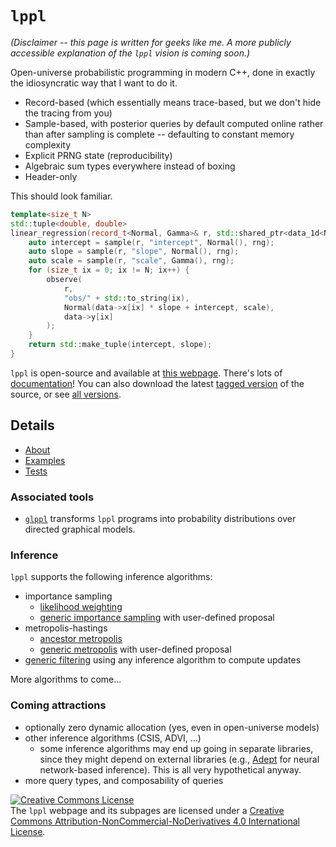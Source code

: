 # `lppl`

*(Disclaimer -- this page is written for geeks like me. A more publicly accessible explanation of the `lppl` vision is coming soon.)*

Open-universe probabilistic programming in modern C++, done in exactly the idiosyncratic way that I want to do it.

+ Record-based (which essentially means trace-based, but we don't hide the tracing from you)
+ Sample-based, with posterior queries by default computed online rather than after sampling is complete -- defaulting to constant memory complexity
+ Explicit PRNG state (reproducibility)
+ Algebraic sum types everywhere instead of boxing
+ Header-only

This should look familiar.

```cpp
template<size_t N>
std::tuple<double, double> 
linear_regression(record_t<Normal, Gamma>& r, std::shared_ptr<data_1d<N>> data) {
    auto intercept = sample(r, "intercept", Normal(), rng);
    auto slope = sample(r, "slope", Normal(), rng);
    auto scale = sample(r, "scale", Gamma(), rng);
    for (size_t ix = 0; ix != N; ix++) {
        observe(
            r,
            "obs/" + std::to_string(ix),
            Normal(data->x[ix] * slope + intercept, scale),
            data->y[ix]
        );
    }
    return std::make_tuple(intercept, slope);
}

```

`lppl` is open-source and available at [this webpage](https://gitlab.com/drdewhurst/lppl/-/tree/develop). 
There's lots of [documentation](./docs/index.html)! You can also download the latest [tagged version](./distros/lppl-vlatest.zip) of the source, or see [all versions](./distros/index.md). 

## Details

+ [About](./about/index.md)
+ [Examples](./examples/index.md)
+ [Tests](https://gitlab.com/drdewhurst/lppl/-/tree/master/test)

### Associated tools

+ [`glppl`](https://davidrushingdewhurst.com/glppl/) transforms `lppl` programs into probability distributions over directed graphical models.

### Inference

`lppl` supports the following inference algorithms:

+ importance sampling
    + [likelihood weighting](https://davidrushingdewhurst.com/lppl/docs/structLikelihoodWeighting.html)
    + [generic importance sampling](https://davidrushingdewhurst.com/lppl/docs/structImportanceSampling.html) with user-defined proposal
+ metropolis-hastings
    + [ancestor metropolis](https://davidrushingdewhurst.com/lppl/docs/structAncestorMetropolis.html)
    + [generic metropolis](https://davidrushingdewhurst.com/lppl/docs/structGenericMetropolis.html) with user-defined proposal
+ [generic filtering](https://davidrushingdewhurst.com/lppl/docs/structFilter.html) using any inference algorithm to compute updates

More algorithms to come...

### Coming attractions
+ optionally zero dynamic allocation (yes, even in open-universe models)
+ other inference algorithms (CSIS, ADVI, ...)
    + some inference algorithms may end up going in separate libraries, since they might depend on external libraries (e.g., [Adept](http://www.met.reading.ac.uk/clouds/adept/) for neural network-based inference). This is all very hypothetical anyway.
+ more query types, and composability of queries

<a rel="license" href="http://creativecommons.org/licenses/by-nc-nd/4.0/"><img alt="Creative Commons License" style="border-width:0" src="https://i.creativecommons.org/l/by-nc-nd/4.0/88x31.png" /></a><br />The `lppl` webpage and its subpages are licensed under a <a rel="license" href="http://creativecommons.org/licenses/by-nc-nd/4.0/">Creative Commons Attribution-NonCommercial-NoDerivatives 4.0 International License</a>.
